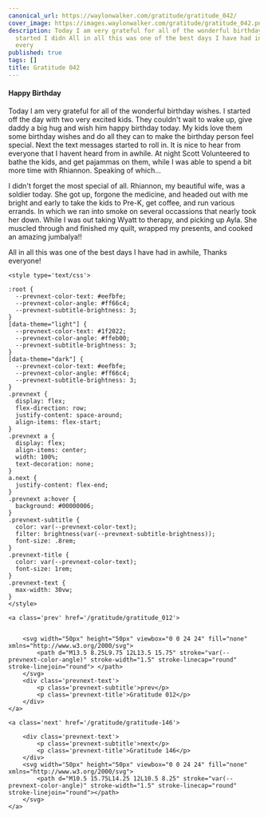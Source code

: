 ```yaml
---
canonical_url: https://waylonwalker.com/gratitude/gratitude_042/
cover_image: https://images.waylonwalker.com/gratitude/gratitude_042.png
description: Today I am very grateful for all of the wonderful birthday wishes.  I
  started I didn All in all this was one of the best days I have had in awhile, Thanks
  every
published: true
tags: []
title: Gratitude 042
---
```


#### Happy Birthday

Today I am very grateful for all of the wonderful birthday wishes.  I started off the day with two very excited kids.  They couldn't wait to wake up, give daddy a big hug and wish him happy birthday today.  My kids love them some birthday wishes and do all they can to make the birthday person  feel special. Next the text messages started to roll in.  It is nice to hear from everyone that I havent heard from in awhile.  At night Scott Volunteered to bathe the kids, and get pajammas on them, while I was able to spend a  bit more time with Rhiannon.  Speaking of which...

I didn't forget the most special of all.  Rhiannon, my beautiful wife, was a soldier  today.  She got up, forgone the medicine, and headed out with me bright and early to take the kids to Pre-K, get coffee, and run various errands.  In which we ran into smoke on several occassions that nearly took her down.  While I was out taking Wyatt to therapy, and picking up Ayla.  She muscled through and finished my quilt, wrapped my presents, and cooked an amazing jumbalya!!


All in all this was one of the best days I have had in awhile, Thanks everyone!
<div class='prevnext'>

    <style type='text/css'>

    :root {
      --prevnext-color-text: #eefbfe;
      --prevnext-color-angle: #ff66c4;
      --prevnext-subtitle-brightness: 3;
    }
    [data-theme="light"] {
      --prevnext-color-text: #1f2022;
      --prevnext-color-angle: #ffeb00;
      --prevnext-subtitle-brightness: 3;
    }
    [data-theme="dark"] {
      --prevnext-color-text: #eefbfe;
      --prevnext-color-angle: #ff66c4;
      --prevnext-subtitle-brightness: 3;
    }
    .prevnext {
      display: flex;
      flex-direction: row;
      justify-content: space-around;
      align-items: flex-start;
    }
    .prevnext a {
      display: flex;
      align-items: center;
      width: 100%;
      text-decoration: none;
    }
    a.next {
      justify-content: flex-end;
    }
    .prevnext a:hover {
      background: #00000006;
    }
    .prevnext-subtitle {
      color: var(--prevnext-color-text);
      filter: brightness(var(--prevnext-subtitle-brightness));
      font-size: .8rem;
    }
    .prevnext-title {
      color: var(--prevnext-color-text);
      font-size: 1rem;
    }
    .prevnext-text {
      max-width: 30vw;
    }
    </style>
    
    <a class='prev' href='/gratitude/gratitude_012'>
    

        <svg width="50px" height="50px" viewbox="0 0 24 24" fill="none" xmlns="http://www.w3.org/2000/svg">
            <path d="M13.5 8.25L9.75 12L13.5 15.75" stroke="var(--prevnext-color-angle)" stroke-width="1.5" stroke-linecap="round" stroke-linejoin="round"> </path>
        </svg>
        <div class='prevnext-text'>
            <p class='prevnext-subtitle'>prev</p>
            <p class='prevnext-title'>Gratitude 012</p>
        </div>
    </a>
    
    <a class='next' href='/gratitude/gratitude-146'>
    
        <div class='prevnext-text'>
            <p class='prevnext-subtitle'>next</p>
            <p class='prevnext-title'>Gratitude 146</p>
        </div>
        <svg width="50px" height="50px" viewbox="0 0 24 24" fill="none" xmlns="http://www.w3.org/2000/svg">
            <path d="M10.5 15.75L14.25 12L10.5 8.25" stroke="var(--prevnext-color-angle)" stroke-width="1.5" stroke-linecap="round" stroke-linejoin="round"></path>
        </svg>
    </a>
  </div>